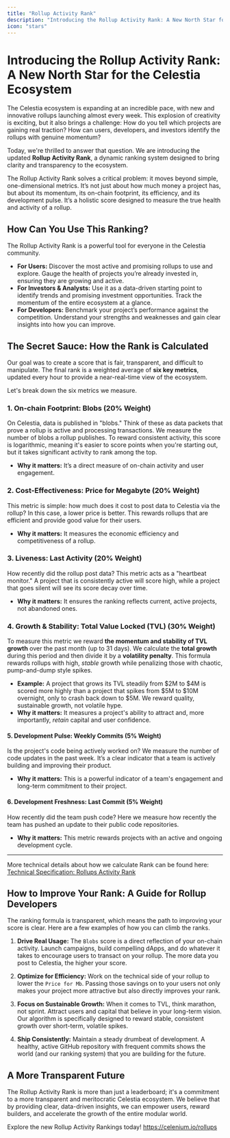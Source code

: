 ```yaml
---
title: "Rollup Activity Rank"
description: "Introducing the Rollup Activity Rank: A New North Star for the Celestia Ecosystem"
icon: "stars"
---
```


# Introducing the Rollup Activity Rank: A New North Star for the Celestia Ecosystem


The Celestia ecosystem is expanding at an incredible pace, with new and innovative rollups launching almost every week. This explosion of creativity is exciting, but it also brings a challenge: How do you tell which projects are gaining real traction? How can users, developers, and investors identify the rollups with genuine momentum?

Today, we're thrilled to answer that question. We are introducing the updated **Rollup Activity Rank**, a dynamic ranking system designed to bring clarity and transparency to the ecosystem.

The Rollup Activity Rank solves a critical problem: it moves beyond simple, one-dimensional metrics. It’s not just about how much money a project has, but about its momentum, its on-chain footprint, its efficiency, and its development pulse. It’s a holistic score designed to measure the true health and activity of a rollup.


## How Can You Use This Ranking?

The Rollup Activity Rank is a powerful tool for everyone in the Celestia community.

* **For Users:** Discover the most active and promising rollups to use and explore. Gauge the health of projects you’re already invested in, ensuring they are growing and active.
* **For Investors & Analysts:** Use it as a data-driven starting point to identify trends and promising investment opportunities. Track the momentum of the entire ecosystem at a glance.
* **For Developers:** Benchmark your project’s performance against the competition. Understand your strengths and weaknesses and gain clear insights into how you can improve.


## The Secret Sauce: How the Rank is Calculated

Our goal was to create a score that is fair, transparent, and difficult to manipulate. The final rank is a weighted average of **six key metrics**, updated every hour to provide a near-real-time view of the ecosystem.

Let's break down the six metrics we measure.


### 1. On-chain Footprint: Blobs (20% Weight)

On Celestia, data is published in "blobs." Think of these as data packets that prove a rollup is active and processing transactions. We measure the number of blobs a rollup publishes. To reward consistent activity, this score is logarithmic, meaning it's easier to score points when you're starting out, but it takes significant activity to rank among the top.
* **Why it matters:** It’s a direct measure of on-chain activity and user engagement.


### 2. Cost-Effectiveness: Price for Megabyte (20% Weight)

This metric is simple: how much does it cost to post data to Celestia via the rollup? In this case, a lower price is better. This rewards rollups that are efficient and provide good value for their users.
* **Why it matters:** It measures the economic efficiency and competitiveness of a rollup.


### 3. Liveness: Last Activity (20% Weight)

How recently did the rollup post data? This metric acts as a "heartbeat monitor." A project that is consistently active will score high, while a project that goes silent will see its score decay over time.
* **Why it matters:** It ensures the ranking reflects current, active projects, not abandoned ones.


### 4. Growth & Stability: Total Value Locked (TVL) (30% Weight)

To measure this metric we reward **the momentum and stability of TVL growth** over the past month (up to 31 days). We calculate the **total growth** during this period and then divide it by a **volatility penalty**. This formula rewards rollups with high, *stable* growth while penalizing those with chaotic, pump-and-dump style spikes.
* **Example:** A project that grows its TVL steadily from \$2M to \$4M is scored more highly than a project that spikes from \$5M to \$10M overnight, only to crash back down to \$5M. We reward quality, sustainable growth, not volatile hype.
* **Why it matters:** It measures a project's ability to attract and, more importantly, *retain* capital and user confidence.


#### 5. Development Pulse: Weekly Commits (5% Weight)

Is the project's code being actively worked on? We measure the number of code updates in the past week. It’s a clear indicator that a team is actively building and improving their product.
* **Why it matters:** This is a powerful indicator of a team's engagement and long-term commitment to their project.


#### 6. Development Freshness: Last Commit (5% Weight)

How recently did the team push code? Here we measure how recently the team has pushed an update to their public code repositories.
* **Why it matters:** This metric rewards projects with an active and ongoing development cycle.

---

More technical details about how we calculate Rank can be found here: [Technical Specification: Rollups Activity Rank](/features/rollup-activity-rank-specification)


## How to Improve Your Rank: A Guide for Rollup Developers

The ranking formula is transparent, which means the path to improving your score is clear. Here are a few examples of how you can climb the ranks.

1. **Drive Real Usage:** The `Blobs` score is a direct reflection of your on-chain activity. Launch campaigns, build compelling dApps, and do whatever it takes to encourage users to transact on your rollup. The more data you post to Celestia, the higher your score.

2. **Optimize for Efficiency:** Work on the technical side of your rollup to lower the `Price for Mb`. Passing those savings on to your users not only makes your project more attractive but also directly improves your rank.

3. **Focus on Sustainable Growth:** When it comes to TVL, think marathon, not sprint. Attract users and capital that believe in your long-term vision. Our algorithm is specifically designed to reward stable, consistent growth over short-term, volatile spikes.

4. **Ship Consistently:** Maintain a steady drumbeat of development. A healthy, active GitHub repository with frequent commits shows the world (and our ranking system) that you are building for the future.


## A More Transparent Future

The Rollup Activity Rank is more than just a leaderboard; it's a commitment to a more transparent and meritocratic Celestia ecosystem. We believe that by providing clear, data-driven insights, we can empower users, reward builders, and accelerate the growth of the entire modular world.

Explore the new Rollup Activity Rankings today! https://celenium.io/rollups
